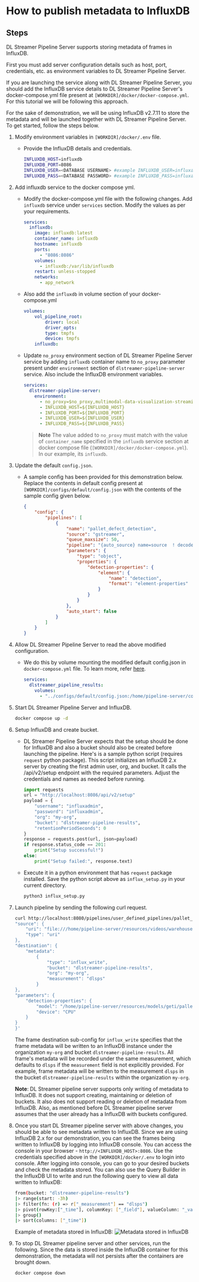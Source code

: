 # How to publish metadata to InfluxDB

## Steps

DL Streamer Pipeline Server supports storing metadata of frames in InfluxDB.

First you must add server configuration details such as host, port, credentials, etc. as environment variables to DL Streamer Pipeline Server. 

If you are launching the service along with DL Streamer Pipeline Server, you should add the InfluxDB service details to DL Streamer Pipeline Server's docker-compose.yml file present at `[WORKDIR]/docker/docker-compose.yml`. For this tutorial we will be following this approach.


For the sake of demonstration, we will be using InfluxDB v2.7.11 to store the metadata and will be launched together with DL Streamer Pipeline Server. To get started, follow the steps below.

1. Modify environment variables in `[WORKDIR]/docker/.env` file.
    - Provide the InfluxDB details and credentials.

        ```sh
        INFLUXDB_HOST=influxdb
        INFLUXDB_PORT=8086
        INFLUXDB_USER=<DATABASE USERNAME> #example INFLUXDB_USER=influxadmin
        INFLUXDB_PASS=<DATABASE PASSWORD> #example INFLUXDB_PASS=influxadmin
        ```

2. Add influxdb service to the docker compose yml.
    - Modify the docker-compose.yml file with the following changes. Add `influxdb` service under `services` section. Modify the values as per your requirements.

        ```yaml
        services:
          influxdb:
            image: influxdb:latest
            container_name: influxdb
            hostname: influxdb
            ports:
              - "8086:8086"
            volumes:
              - influxdb:/var/lib/influxdb
            restart: unless-stopped
            networks:
              - app_network
        ```
    - Also add the `influxdb` in volume section of your docker-compose.yml

        ```yaml
        volumes:
            vol_pipeline_root:
                driver: local
                driver_opts:
                type: tmpfs
                device: tmpfs
            influxdb:
        ```

    - Update `no_proxy` environment section of DL Streamer Pipeline Server service by adding `influxdb` container name to `no_proxy` parameter present under `environment` section of `dlstreamer-pipeline-server` service. Also include the InfluxDB environment variables.
        ```yaml
        services:
          dlstreamer-pipeline-server:
            environment:
              - no_proxy=$no_proxy,multimodal-data-visualization-streaming,${RTSP_CAMERA_IP},${OTEL_COLLECTOR_HOST},${S3_STORAGE_HOST},${INFLUXDB_HOST},influxdb
              - INFLUXDB_HOST=${INFLUXDB_HOST}
              - INFLUXDB_PORT=${INFLUXDB_PORT}
              - INFLUXDB_USER=${INFLUXDB_USER}
              - INFLUXDB_PASS=${INFLUXDB_PASS}
        ```
        
        > **Note** The value added to `no_proxy` must match with the value of `container_name` specified in the `influxdb` service section at docker compose file (`[WORKDIR]/docker/docker-compose.yml`). In our example, its `influxdb`.

3. Update the default `config.json`.
    - A sample config has been provided for this demonstration below. Replace the contents in default config present at `[WORKDIR]/configs/default/config.json` with the contents of the sample config given below.
        ```json
        {
            "config": {
                "pipelines": [
                    {
                        "name": "pallet_defect_detection",
                        "source": "gstreamer",
                        "queue_maxsize": 50,
                        "pipeline": "{auto_source} name=source  ! decodebin ! videoconvert ! gvadetect name=detection model-instance-id=inst0 ! queue ! gvafpscounter ! gvametaconvert add-empty-results=true name=metaconvert ! appsink name=destination",
                        "parameters": {
                            "type": "object",
                            "properties": {
                                "detection-properties": {
                                    "element": {
                                        "name": "detection",
                                        "format": "element-properties"
                                    }
                                }
                            }
                        },
                        "auto_start": false
                    }
                ]
            }
        }
        ```

4. Allow DL Streamer Pipeline Server to read the above modified configuration. 
    - We do this by volume mounting the modified default config.json in `docker-compose.yml` file. To learn more, refer [here](how-to-change-dlstreamer-pipeline.md).

        ```yaml
        services:
          dlstreamer_pipeline_results:
            volumes:
              - "../configs/default/config.json:/home/pipeline-server/config.json"
        ```
5. Start DL Streamer Pipeline Server and InfluxDB.
    ```sh
    docker compose up -d
    ```
6. Setup InfluxDB and create bucket.
    - DL Streamer Pipeline Server expects that the setup should be done for InfluxDB and also a bucket should also be created before launching the pipeline. 
    Here's is a sample python script (requires `request` python package). This script initializes an InfluxDB 2.x server by creating the first admin user, org, and bucket. It calls the /api/v2/setup endpoint with the required parameters. Adjust the credentials and names as needed before running.
        ```python
        import requests
        url = "http://localhost:8086/api/v2/setup"
        payload = {
            "username": "influxadmin",
            "password": "influxadmin",
            "org": "my-org",
            "bucket": "dlstreamer-pipeline-results",
            "retentionPeriodSeconds": 0
        }
        response = requests.post(url, json=payload)
        if response.status_code == 201:
            print("Setup successful!")
        else:
            print("Setup failed:", response.text)
        ```
    - Execute it in a python environment that has `request` package installed. Save the python script above as `influx_setup.py` in your current directory.
        ```sh
        python3 influx_setup.py
        ```
7. Launch pipeline by sending the following curl request.
    ``` sh
    curl http://localhost:8080/pipelines/user_defined_pipelines/pallet_defect_detection -X POST -H 'Content-Type: application/json' -d '{
    "source": {
        "uri": "file:///home/pipeline-server/resources/videos/warehouse.avi",
        "type": "uri"
    },
    "destination": {
        "metadata":
            {
                "type": "influx_write",
                "bucket": "dlstreamer-pipeline-results",
                "org": "my-org",
                "measurement": "dlsps"
            }
    },
    "parameters": {
        "detection-properties": {
            "model": "/home/pipeline-server/resources/models/geti/pallet_defect_detection/deployment/Detection/model/model.xml",
            "device": "CPU"
        }
    }
    }'
    ```
    The frame destination sub-config for `influx_write` specifies that the frame metadata will be written to an InfluxDB instance under the organization `my-org` and bucket `dlstreamer-pipeline-results`. All frame's metadata will be recorded under the same measurement, which defaults to `dlsps` if the `measurement` field is not explicitly provided. For example, frame metadata will be written to the measurement `dlsps` in the bucket `dlstreamer-pipeline-results` within the organization `my-org`.
    
    **Note**: DL Streamer pipeline server supports only writing of metadata to InfluxDB. It does not support creating, maintaining or deletion of buckets. It also does not support reading or deletion of metadata from InfluxDB. Also, as mentioned before DL Streamer pipeline server assumes that the user already has a InfluxDB with buckets configured.
8. Once you start DL Streamer pipeline server with above changes, you should be able to see metadata written to InfluxDB. Since we are using InfluxDB 2.x for our demonstration, you can see the frames being written to InfluxDB by logging into InfluxDB console. You can access the console in your browser - `http://<INFLUXDB_HOST>:8086`. Use the credentials specified above in the `[WORKDIR]/docker/.env` to login into console. After logging into console, you can go to your desired buckets and check the metadata stored.
    You can also use the Query Builder in the InfluxDB UI to write and run the following query to view all data written to InfluxDB:
    ```sh
    from(bucket: "dlstreamer-pipeline-results")
    |> range(start: -3h)
    |> filter(fn: (r) => r["_measurement"] == "dlsps")
    |> pivot(rowKey:["_time"], columnKey: ["_field"], valueColumn: "_value")
    |> group()
    |> sort(columns: ["_time"])
    ```
    Example of metadata stored in InfluxDB:
    ![Metadata stored in InfluxDB](./images/influx_metadata.png)
    
9. To stop DL Streamer pipeline server and other services, run the following. Since the data is stored inside the InfluxDB container for this demonstration, the metadata will not persists after the containers are brought down.
    ```sh
    docker compose down
    ```